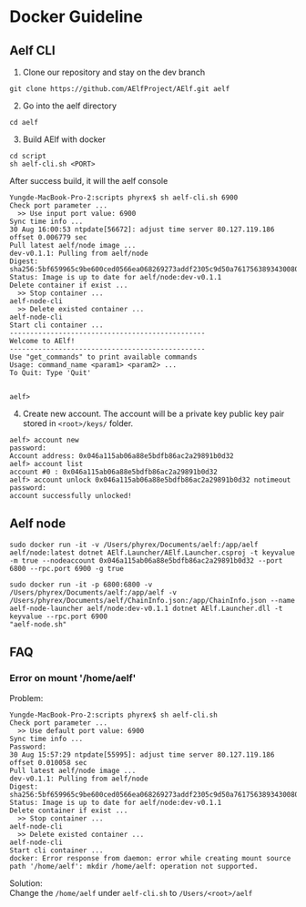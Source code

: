 # Docker Guideline

## Aelf CLI
1. Clone our repository and stay on the dev branch

```
git clone https://github.com/AElfProject/AElf.git aelf
```

2. Go into the aelf directory

```
cd aelf
```

3. Build AElf with docker

```
cd script
sh aelf-cli.sh <PORT>
```

After success build, it will the aelf console
```
Yungde-MacBook-Pro-2:scripts phyrex$ sh aelf-cli.sh 6900
Check port parameter ...
  >> Use input port value: 6900
Sync time info ...
30 Aug 16:00:53 ntpdate[56672]: adjust time server 80.127.119.186 offset 0.006779 sec
Pull latest aelf/node image ...
dev-v0.1.1: Pulling from aelf/node
Digest: sha256:5bf659965c9be600ced0566ea068269273addf2305c9d50a7617563893430080
Status: Image is up to date for aelf/node:dev-v0.1.1
Delete container if exist ...
  >> Stop container ...
aelf-node-cli
  >> Delete existed container ...
aelf-node-cli
Start cli container ...
------------------------------------------------
Welcome to AElf!
------------------------------------------------
Use "get_commands" to print available commands
Usage: command_name <param1> <param2> ...
To Quit: Type 'Quit'


aelf>
```

4. Create new account. The account will be a private key public key pair stored in `<root>/keys/` folder.

```
aelf> account new
password:
Account address: 0x046a115ab06a88e5bdfb86ac2a29891b0d32
aelf> account list
account #0 : 0x046a115ab06a88e5bdfb86ac2a29891b0d32
aelf> account unlock 0x046a115ab06a88e5bdfb86ac2a29891b0d32 notimeout
password:
account successfully unlocked!
```

## Aelf node

```
sudo docker run -it -v /Users/phyrex/Documents/aelf:/app/aelf aelf/node:latest dotnet AElf.Launcher/AElf.Launcher.csproj -t keyvalue -m true --nodeaccount 0x046a115ab06a88e5bdfb86ac2a29891b0d32 --port 6800 --rpc.port 6900 -g true

sudo docker run -it -p 6800:6800 -v /Users/phyrex/Documents/aelf:/app/aelf -v /Users/phyrex/Documents/aelf/ChainInfo.json:/app/ChainInfo.json --name aelf-node-launcher aelf/node:dev-v0.1.1 dotnet AElf.Launcher.dll -t keyvalue --rpc.port 6900
"aelf-node.sh"
```

## FAQ

### Error on mount '/home/aelf'

Problem:
```
Yungde-MacBook-Pro-2:scripts phyrex$ sh aelf-cli.sh
Check port parameter ...
  >> Use default port value: 6900
Sync time info ...
Password:
30 Aug 15:57:29 ntpdate[55995]: adjust time server 80.127.119.186 offset 0.010058 sec
Pull latest aelf/node image ...
dev-v0.1.1: Pulling from aelf/node
Digest: sha256:5bf659965c9be600ced0566ea068269273addf2305c9d50a7617563893430080
Status: Image is up to date for aelf/node:dev-v0.1.1
Delete container if exist ...
  >> Stop container ...
aelf-node-cli
  >> Delete existed container ...
aelf-node-cli
Start cli container ...
docker: Error response from daemon: error while creating mount source path '/home/aelf': mkdir /home/aelf: operation not supported.
```

Solution:  
Change the `/home/aelf` under `aelf-cli.sh` to `/Users/<root>/aelf`
